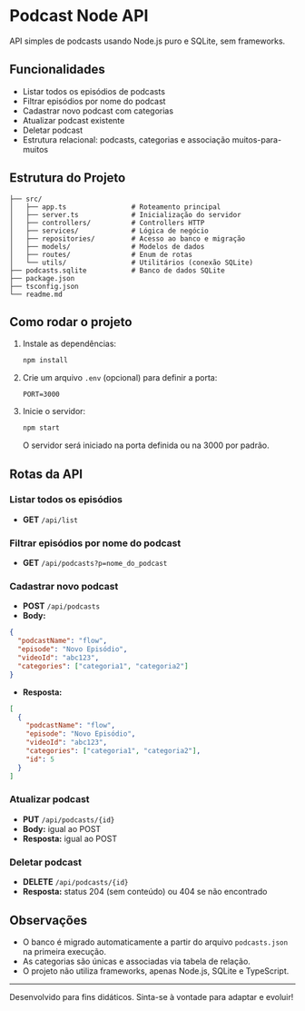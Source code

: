 # Podcast Node API

API simples de podcasts usando Node.js puro e SQLite, sem frameworks.

## Funcionalidades
- Listar todos os episódios de podcasts
- Filtrar episódios por nome do podcast
- Cadastrar novo podcast com categorias
- Atualizar podcast existente
- Deletar podcast
- Estrutura relacional: podcasts, categorias e associação muitos-para-muitos

## Estrutura do Projeto
```
├── src/
│   ├── app.ts                # Roteamento principal
│   ├── server.ts             # Inicialização do servidor
│   ├── controllers/          # Controllers HTTP
│   ├── services/             # Lógica de negócio
│   ├── repositories/         # Acesso ao banco e migração
│   ├── models/               # Modelos de dados
│   ├── routes/               # Enum de rotas
│   └── utils/                # Utilitários (conexão SQLite)
├── podcasts.sqlite           # Banco de dados SQLite
├── package.json
├── tsconfig.json
└── readme.md
```

## Como rodar o projeto

1. Instale as dependências:
   ```bash
   npm install
   ```
2. Crie um arquivo `.env` (opcional) para definir a porta:
   ```env
   PORT=3000
   ```
3. Inicie o servidor:
   ```bash
   npm start
   ```
   O servidor será iniciado na porta definida ou na 3000 por padrão.

## Rotas da API

### Listar todos os episódios
- **GET** `/api/list`

### Filtrar episódios por nome do podcast
- **GET** `/api/podcasts?p=nome_do_podcast`

### Cadastrar novo podcast
- **POST** `/api/podcasts`
- **Body:**
```json
{
  "podcastName": "flow",
  "episode": "Novo Episódio",
  "videoId": "abc123",
  "categories": ["categoria1", "categoria2"]
}
```
- **Resposta:**
```json
[
  {
    "podcastName": "flow",
    "episode": "Novo Episódio",
    "videoId": "abc123",
    "categories": ["categoria1", "categoria2"],
    "id": 5
  }
]
```

### Atualizar podcast
- **PUT** `/api/podcasts/{id}`
- **Body:** igual ao POST
- **Resposta:** igual ao POST

### Deletar podcast
- **DELETE** `/api/podcasts/{id}`
- **Resposta:** status 204 (sem conteúdo) ou 404 se não encontrado

## Observações
- O banco é migrado automaticamente a partir do arquivo `podcasts.json` na primeira execução.
- As categorias são únicas e associadas via tabela de relação.
- O projeto não utiliza frameworks, apenas Node.js, SQLite e TypeScript.

---

Desenvolvido para fins didáticos. Sinta-se à vontade para adaptar e evoluir!
